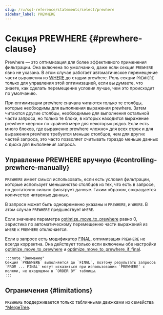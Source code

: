 ```yaml
---
slug: /ru/sql-reference/statements/select/prewhere
sidebar_label: PREWHERE
---
```


# Секция PREWHERE {#prewhere-clause}

Prewhere — это оптимизация для более эффективного применения фильтрации. Она включена по умолчанию, даже если секция `PREWHERE` явно не указана. В этом случае работает автоматическое перемещение части выражения из [WHERE](where.md) до стадии prewhere. Роль секции `PREWHERE` только для управления этой оптимизацией, если вы думаете, что знаете, как сделать перемещение условия лучше, чем это происходит по умолчанию.

При оптимизации prewhere сначала читаются только те столбцы, которые необходимы для выполнения выражения prewhere. Затем читаются другие столбцы, необходимые для выполнения остальной части запроса, но только те блоки, в которых находится выражение prewhere «верно» по крайней мере для некоторых рядов. Если есть много блоков, где выражение prewhere «ложно» для всех строк и для выражения prewhere требуется меньше столбцов, чем для других частей запроса, это часто позволяет считывать гораздо меньше данных с диска для выполнения запроса.

## Управление PREWHERE вручную {#controlling-prewhere-manually}

`PREWHERE` имеет смысл использовать, если есть условия фильтрации, которые использует меньшинство столбцов из тех, что есть в запросе, но достаточно сильно фильтрует данные. Таким образом, сокращается количество читаемых данных.

В запросе может быть одновременно указаны и `PREWHERE`, и `WHERE`. В этом случае `PREWHERE` предшествует `WHERE`.

Если значение параметра [optimize_move_to_prewhere](../../../operations/settings/settings.md#optimize_move_to_prewhere) равно 0, эвристика по автоматическому перемещению части выражений из `WHERE` к `PREWHERE` отключается.

Если в запросе есть модификатор [FINAL](from.md#select-from-final), оптимизация `PREWHERE` не всегда корректна. Она действует только если включены обе настройки [optimize_move_to_prewhere](../../../operations/settings/settings.md#optimize_move_to_prewhere) и [optimize_move_to_prewhere_if_final](../../../operations/settings/settings.md#optimize_move_to_prewhere_if_final).

    :::note "Внимание"
    Секция `PREWHERE` выполняется до `FINAL`, поэтому результаты запросов `FROM ... FINAL` могут исказиться при использовании `PREWHERE` с полями, не входящями в `ORDER BY` таблицы.
    :::
## Ограничения {#limitations}

`PREWHERE` поддерживается только табличными движками из семейства [*MergeTree](../../../engines/table-engines/mergetree-family/index.md).
